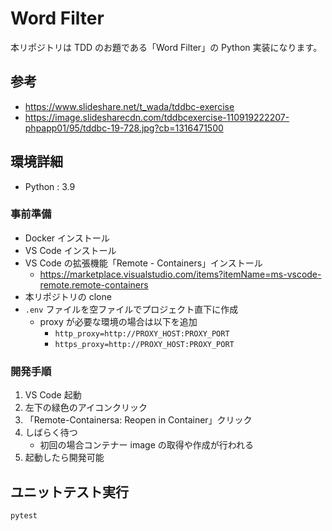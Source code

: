 # Word Filter

本リポジトリは TDD のお題である「Word Filter」の Python 実装になります。

## 参考

- https://www.slideshare.net/t_wada/tddbc-exercise
- https://image.slidesharecdn.com/tddbcexercise-110919222207-phpapp01/95/tddbc-19-728.jpg?cb=1316471500

## 環境詳細

- Python : 3.9

### 事前準備

- Docker インストール
- VS Code インストール
- VS Code の拡張機能「Remote - Containers」インストール
  - https://marketplace.visualstudio.com/items?itemName=ms-vscode-remote.remote-containers
- 本リポジトリの clone
- `.env` ファイルを空ファイルでプロジェクト直下に作成
  - proxy が必要な環境の場合は以下を追加
    - `http_proxy=http://PROXY_HOST:PROXY_PORT`
    - `https_proxy=http://PROXY_HOST:PROXY_PORT`

### 開発手順

1. VS Code 起動
2. 左下の緑色のアイコンクリック
3. 「Remote-Containersa: Reopen in Container」クリック
4. しばらく待つ
   - 初回の場合コンテナー image の取得や作成が行われる
5. 起動したら開発可能

## ユニットテスト実行

```
pytest
```
